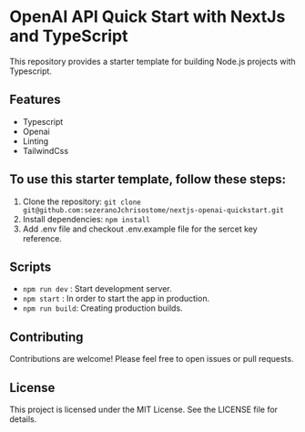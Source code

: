 # OpenAI API Quick Start with NextJs and TypeScript

This repository provides a starter template for building Node.js projects with Typescript.

## Features

- Typescript
- Openai
- Linting
- TailwindCss

## To use this starter template, follow these steps:

1.  Clone the repository: `git clone git@github.com:sezeranoJchrisostome/nextjs-openai-quickstart.git`
2.  Install dependencies: `npm install`
3.  Add .env file and checkout .env.example file for the sercet key reference.

## Scripts

- `npm run dev` : Start development server.
- `npm start` : In order to start the app in production.
- `npm run build`: Creating production builds.

## Contributing

Contributions are welcome! Please feel free to open issues or pull requests.

## License

This project is licensed under the MIT License. See the LICENSE file for details.
